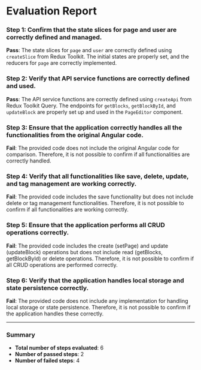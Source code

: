 # Evaluation Report

### Step 1: Confirm that the state slices for page and user are correctly defined and managed.
**Pass**: The state slices for `page` and `user` are correctly defined using `createSlice` from Redux Toolkit. The initial states are properly set, and the reducers for `page` are correctly implemented.

### Step 2: Verify that API service functions are correctly defined and used.
**Pass**: The API service functions are correctly defined using `createApi` from Redux Toolkit Query. The endpoints for `getBlocks`, `getBlockById`, and `updateBlock` are properly set up and used in the `PageEditor` component.

### Step 3: Ensure that the application correctly handles all the functionalities from the original Angular code.
**Fail**: The provided code does not include the original Angular code for comparison. Therefore, it is not possible to confirm if all functionalities are correctly handled.

### Step 4: Verify that all functionalities like save, delete, update, and tag management are working correctly.
**Fail**: The provided code includes the save functionality but does not include delete or tag management functionalities. Therefore, it is not possible to confirm if all functionalities are working correctly.

### Step 5: Ensure that the application performs all CRUD operations correctly.
**Fail**: The provided code includes the create (setPage) and update (updateBlock) operations but does not include read (getBlocks, getBlockById) or delete operations. Therefore, it is not possible to confirm if all CRUD operations are performed correctly.

### Step 6: Verify that the application handles local storage and state persistence correctly.
**Fail**: The provided code does not include any implementation for handling local storage or state persistence. Therefore, it is not possible to confirm if the application handles these correctly.

---

### Summary
- **Total number of steps evaluated**: 6
- **Number of passed steps**: 2
- **Number of failed steps**: 4